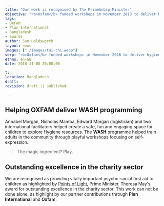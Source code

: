 ```yaml
---
title: "Our work is recognised by The Prime&nbsp;Minister"
objective: "<b>Oxfam</b> funded workshops in November 2018 to deliver hygiene resources to Rohingya refugee children in <b>Bangladesh</b>, which has been recognised in the Points of Light&nbsp;award."
tags:
- OXFAM
- Plan International
- Bangladesh
- awards
author: Sam Holdsworth
layout: news
images: ["./images/tai-chi.webp"]
serp: "<b>Oxfam</b> funded workshops in November 2018 to deliver hygiene resources to Rohingya refugee children in <b>Bangladesh</b>, which has been recognised in the Points of Light&nbsp;award."
ethno: en-GB
date: 2018-11-08 20:00:00

t:
location: Bangladesh
draft:
revision: draft || published

---
```


<!--

title: "We bring joy to children in conflict&nbsp;zones"

# Partner name
> important endorsement
## About the partnership
- why is this a just cause?
- what is THIS partner's vision for the future?
- how do we meet their goals?
## Technical criteria
- tracking and monitoring
- accountability
- people
-->

<!-- what's this? https://lunessinfronteras.blogspot.com/p/actas-2019.html -->

## Helping OXFAM deliver WASH programming

Annabel Morgan, Nicholas Mamba, Edward Morgan (logistician) and two international <!--CUG-->facilitators helped create a safe, fun and engaging space for children to explore Hygiene resources. The **WASH** programme helped train adults in the community through playful workshops focusing on&nbsp;self-expression.

> The magic ingredient? Play.

<!--
**Play** helps children learn about themselves, each other and the world. It strengthens their bodies and their brains. It opens children up to new experiences and provides fertile ground for developing skills. It’s the best and most exciting way to learn.
-->

## Outstanding excellence in the charity&nbsp;sector

We are recognised as providing vitally important psycho-social first aid to children as highlighted by [Points of Light](https://www.pointsoflight.gov.uk/clowns-without-borders-uk/), Prime Minister, Theresa May's award for outstanding excellence in the charity&nbsp;sector. This work can not be done alone, as highlight by our partner contributions through **Plan International** and&nbsp;**Oxfam**.

<!-- We make a change and add resilience to communities -->


<!-- Nov. 2018 WASH, Oxfam
https://www.cwb-international.org/project/bangladesh-2018-1265/

https://www.cwb-international.org/wp-content/uploads/Bangladesh-Nov-Credit-Edward-Morgan-960x620.jpg

ARTISTIC TEAM
Annabel Morgan, Nicholas Mamba, Edward Morgan (logistician) and 2 CUG artists

SUMMARY
The aim of this tour was to create a safe, fun and engaging space for children to explore how best to create a WASH (Health and Hygiene) resource for children. We also lead playful workshops with adults focusing on fun and self-expression.

FIELD PARTNER
Oxfam

FINANCIAL SUPPORT
Oxfam

TYPE OF PROJECT
Workshops
-->
